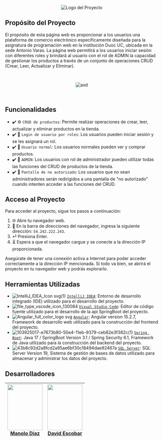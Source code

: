 
<p align="center">
  <img src="https://github.com/dcaresDuoc/Programacion2023_ProyectoUnico/assets/110750463/db8df8c9-a375-4359-a543-f847e5975140" alt="Logo del Proyecto">
</p>

## Propósito del Proyecto
El propósito de esta página web es proporcionar a los usuarios una plataforma de comercio electrónico específicamente diseñada para la asignatura de programación web en la institución Duoc UC, ubicada en la sede Antonio Varas. La página web permitirá a los usuarios iniciar sesión con diferentes roles y brindará al usuario con el rol de ADMIN la capacidad de gestionar los productos a través de un conjunto de operaciones CRUD (Crear, Leer, Actualizar y Eliminar). 

<br>
<p align="center">
  <img src="https://github.com/dcaresDuoc/Programacion2023_ProyectoUnico/assets/110750463/862679e8-8e37-4593-94ee-5d5ca0378c27" alt="asd">
</p>
<br>



## Funcionalidades

- :heavy_check_mark: :gear: `CRUD de productos`: Permite realizar operaciones de crear, leer, actualizar y eliminar productos en la tienda.
- :heavy_check_mark: :key: `Login de usuario por roles`: Los usuarios pueden iniciar sesión y se les asignará un rol.
- :heavy_check_mark: :bust_in_silhouette: `Usuario normal`: Los usuarios normales pueden ver y comprar productos.
- :heavy_check_mark: :crown: `ADMIN`: Los usuarios con rol de administrador pueden utilizar todas las funciones del CRUD de productos de la tienda.
- :heavy_check_mark: :no_entry_sign: `Pantalla de no autorizado`: Los usuarios que no sean administradores serán redirigidos a una pantalla de "no autorizado" cuando intenten acceder a las funciones del CRUD.


## Acceso al Proyecto

Para acceder al proyecto, sigue los pasos a continuación:

1. 🌐 Abre tu navegador web.
2. 🔗 En la barra de direcciones del navegador, ingresa la siguiente dirección: `54.242.222.243`.
3. ⏎ Presiona Enter.
4. ⏳ Espera a que el navegador cargue y se conecte a la dirección IP proporcionada.

Asegúrate de tener una conexión activa a Internet para poder acceder correctamente a la dirección IP mencionada. Si todo va bien, se abrirá el proyecto en tu navegador web y podrás explorarlo.


## Herramientas Utilizadas

- ![IntelliJ_IDEA_Icon svg(1)](https://github.com/dcaresDuoc/Programacion2023_ProyectoUnico/assets/110750463/ebe04f63-7947-43f8-80ff-e0dd746ffd61) [`IntelliJ IDEA`](https://www.jetbrains.com/idea/): Entorno de desarrollo integrado (IDE) utilizado para el desarrollo del proyecto.
- ![file_type_vscode_icon_130084](https://github.com/dcaresDuoc/Programacion2023_ProyectoUnico/assets/110750463/1390ed53-a339-4262-b7a2-19b19630ade2) [`Visual Studio Code`](https://code.visualstudio.com/): Editor de código fuente utilizado para el desarrollo de la api SpringBoot del proyecto.
- ![Angular_full_color_logo svg](https://github.com/dcaresDuoc/Programacion2023_ProyectoUnico/assets/110750463/d23bfddb-733a-47d5-9516-1fccb70ea2f9) [`Angular`](https://angular.io/): Angular version 15.2.7, Framework de desarrollo web utilizado para la construcción del frontend del proyecto.
- ![103925017-e7673b80-50e4-11eb-9379-ceb82e3f382c(1)](https://github.com/dcaresDuoc/Programacion2023_ProyectoUnico/assets/110750463/09215158-4354-4d42-8659-f817a73d57eb) [`Spring Boot`](https://spring.io/projects/spring-boot): Java 17 / SpringBoot Version 3.1 / Spring Security 6.1, Framework de Java utilizado para la construcción del backend del proyecto.
- ![43b8c92d2a8fcd2a95ae6bf30c18494dae92467a](https://github.com/dcaresDuoc/Programacion2023_ProyectoUnico/assets/110750463/1aeaa2a5-27dd-4d90-b70e-4112693ea205) [`SQL Server`](https://www.microsoft.com/es-es/sql-server/): SQL Server Version 19, Sistema de gestión de bases de datos utilizado para almacenar y administrar los datos del proyecto.


## Desarrolladores

| [<img src="https://github.com/dcaresDuoc/Programacion2023_ProyectoUnico/assets/110750463/c2df030e-fb75-419a-8229-ae0e283e6857" width="115px" height="150px"><br>Manolo Diaz](https://github.com/mndiazf) | [<img src="https://github.com/dcaresDuoc/Programacion2023_ProyectoUnico/assets/110750463/0883d2d2-9292-4b22-aaf4-ae86b5d5f426" width="115px" height="150px"><br>David Escobar](https://github.com/David3scobar) |
| :---: | :---: |

